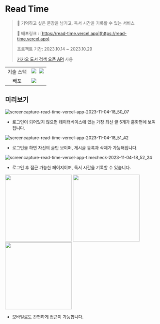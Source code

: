 <h1>Read Time</h1>

> 📖 기억하고 싶은 문장을 남기고, 독서 시간을 기록할 수 있는 서비스
>
> 🔗 배포링크 : [https://read-time.vercel.app](https://read-time.vercel.app)
> 
> 프로젝트 기간: 2023.10.14 ~ 2023.10.29
> 
> [카카오 도서 검색 오픈 API](https://developers.kakao.com/docs/latest/ko/daum-search/dev-guide#search-book) 사용


<table>
<tr>
 <td align="center">기술 스택</td>
 <td>
<img src="https://img.shields.io/badge/Next.js-000000?style=for-the-badge&logo=Next.js&logoColor=white"/>&nbsp 
<img src="https://img.shields.io/badge/mongodb-00684A?style=for-the-badge&logo=mongodb&logoColor=white">    
 </td>
</tr>
<tr>
 <td align="center">배포</td>
 <td>
<img src="https://img.shields.io/badge/vercel-ffffff?style=for-the-badge&logo=vercel&logoColor=black">
 </td>
</tr>
</table>


## 미리보기

![screencapture-read-time-vercel-app-2023-11-04-18_50_07](https://github.com/oxxun21/read-time/assets/98699927/676eccae-97d3-4191-87a4-0fe741d019a1)

- 로그인이 되어있지 않으면 데이터베이스에 있는 가장 최신 글 5개가 홈화면에 보여집니다.

![screencapture-read-time-vercel-app-2023-11-04-18_51_42](https://github.com/oxxun21/read-time/assets/98699927/e23a6bdb-1731-4603-981b-07356d503fda)

- 로그인을 하면 자신의 글만 보이며, 게시글 등록과 삭제가 가능해집니다.

![screencapture-read-time-vercel-app-timecheck-2023-11-04-18_52_24](https://github.com/oxxun21/read-time/assets/98699927/8ad964f9-12d3-4262-bb50-b72c6a7b87bc)

- 로그인 후 접근 가능한 페이지이며, 독서 시간을 기록할 수 있습니다.

<img width="220px" src="https://github.com/oxxun21/read-time/assets/98699927/7bb0c837-1f81-4383-bfc8-882d3dec547c" />
<img width="220px" src="https://github.com/oxxun21/read-time/assets/98699927/247fda31-5755-44ab-8c57-68ded82ae49c" />
<img width="220px" src="https://github.com/oxxun21/read-time/assets/98699927/b07eca98-531c-4e2f-8eca-4a49bd08b683" />

- 모바일로도 간편하게 접근이 가능합니다.


<br/>
<br/>

